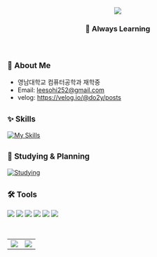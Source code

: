 <div align="center">

<img src="https://capsule-render.vercel.app/api?type=waving&color=E0F7FA&height=150&section=header&text=Hi,%20I'm%20SOHEE&fontSize=32&fontColor=000000&fontAlignY=40" />
</div>

<div align="left">

<div align="center">

### 🌱 Always Learning

</div>
<br />

<sub>🌿 <strong>About Me</strong></sub>
-------------
- 영남대학교 컴퓨터공학과 재학중
- Email: leesohi252@gmail.com
- velog: https://velog.io/@do2y/posts

<sub>✨ <strong>Skills</strong></sub>
-------------
[![My Skills](https://skillicons.dev/icons?i=js,html,css,java,python&theme=light)](https://skillicons.dev)
<br />

<sub>🧩 <strong>Studying & Planning</strong></sub>
-------------
[![Studying](https://skillicons.dev/icons?i=react,nodejs,ts,tailwind&theme=light)](https://skillicons.dev)
<br />

<sub>🛠️ <strong>Tools</strong></sub>
-------------
<p>
  <img src="https://img.shields.io/badge/vscode-007ACC?style=for-the-badge&logo=vscode&logoColor=white"/>
  <img src="https://img.shields.io/badge/eclipse-2C2255?style=for-the-badge&logo=eclipse&logoColor=white"/>
  <img src="https://img.shields.io/badge/github-181717?style=for-the-badge&logo=github&logoColor=white"/>
  <img src="https://img.shields.io/badge/figma-F24E1E?style=for-the-badge&logo=figma&logoColor=white"/>
  <img src="https://img.shields.io/badge/notion-000000?style=for-the-badge&logo=notion&logoColor=white"/>
  <img src="https://img.shields.io/badge/git-F05032?style=for-the-badge&logo=git&logoColor=white"/>
</p>
<br />
</div>

<div align="center">

<table>
  <tr>
    <td>
      <img src="https://github-readme-stats.vercel.app/api?username=do2y&show_icons=true&bg_color=ffffff&title_color=003366&text_color=003366&icon_color=003366&hide_border=true&width=300" />
    </td>
    <td>
      <img src="https://github-readme-stats.vercel.app/api/top-langs/?username=do2y&layout=compact&bg_color=ffffff&title_color=000000&text_color=000000&hide_border=true&card_width=260" />
    </td>
  </tr>
</table>
<br /><br /><br />

</div>
